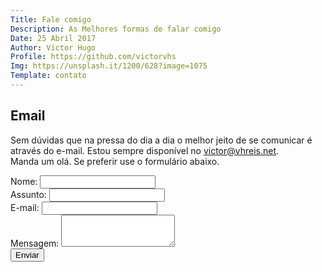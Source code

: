 ```yaml
---
Title: Fale comigo
Description: As Melhores formas de falar comigo
Date: 25 Abril 2017
Author: Victor Hugo
Profile: https://github.com/victorvhs
Img: https://unsplash.it/1200/628?image=1075
Template: contato
---
```

## Email
Sem dúvidas  que na pressa do dia a dia o melhor jeito de se comunicar é
através do e-mail.
Estou sempre disponível no victor@vhreis.net.<br>
Manda um olá. Se preferir use o formulário abaixo.
<!-- Criar formulario de contato -->
<form class="form-horizontal col-sm-8" role="email"  method="post">

  <div class="form-group">
    <label for="name">Nome:</label>
    <input type="text" name="nome" value="" id="name" class="form-control">
  </div>

  <div class="form-group" name="contact">
    <label for="assunto">Assunto:</label>
    <input type="text" name="assunto" value="" id="assunto" class="form-control">
  </div>

  <div class="form-group">
    <label for="email">E-mail:</label>
    <input type="email" name="email" value="" id="email" class="form-control">
  </div>

  <div class="form-group">
    <label for="msg">Mensagem:</label>
    <textarea class="form-control" rows="3" id="msg"></textarea>
  </div>

  <div class="form-group col-sm-offset-8">
    <button type="submit" class="btn btn-default btn-xs" name="email">Enviar</button>

  </div>
</form>
